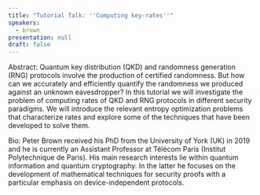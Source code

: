```yaml
---
title: "Tutorial Talk: ''Computing key-rates''"
speakers:
  - brown
presentation: null
draft: false
---
```

Abstract: Quantum key distribution (QKD) and randomness generation (RNG) protocols involve the production of certified randomness. But how can we accurately and efficiently quantify the randomness we produced against an unknown eavesdropper? In this tutorial we will investigate the problem of computing rates of QKD and RNG protocols in different security paradigms. We will introduce the relevant entropy optimization problems that characterize rates and explore some of the techniques that have been developed to solve them.  

Bio: Peter Brown received his PhD from the University of York (UK) in 2019 and he is currently an Assistant Professor at Télécom Paris (Institut Polytechnique de Paris). His main research interests lie within quantum information and quantum cryptography. In the latter he focuses on the development of mathematical techniques for security proofs with a particular emphasis on device-independent protocols.


<!-- fields to use above: -->
<!-- videoId: "Vfl9pPh6ipI" -->
<!-- presentation: "/slides/invited-MargaridaPereira.pdf" -->
